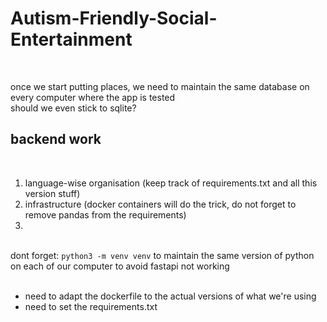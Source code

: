 # Autism-Friendly-Social-Entertainment
<br>



once we start putting places, we need to maintain the same database on every computer where the app is tested <br>
should we even stick to sqlite?

## backend work
<br>

1. language-wise organisation (keep track of requirements.txt and all this version stuff)
2. infrastructure (docker containers will do the trick, do not forget to remove pandas from the requirements)
3. 

<br>dont forget:
<code>python3 -m venv venv</code> to maintain the same version of python on each of our computer to avoid fastapi not working
<br><br>
- need to adapt the dockerfile to the actual versions of what we're using 
- need to set the requirements.txt
